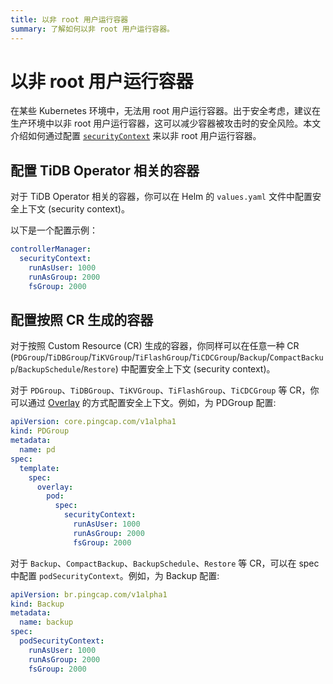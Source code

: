 ```yaml
---
title: 以非 root 用户运行容器
summary: 了解如何以非 root 用户运行容器。
---
```


# 以非 root 用户运行容器

在某些 Kubernetes 环境中，无法用 root 用户运行容器。出于安全考虑，建议在生产环境中以非 root 用户运行容器，这可以减少容器被攻击时的安全风险。本文介绍如何通过配置 [`securityContext`](https://kubernetes.io/docs/tasks/configure-pod-container/security-context/#set-the-security-context-for-a-pod) 来以非 root 用户运行容器。

## 配置 TiDB Operator 相关的容器

对于 TiDB Operator 相关的容器，你可以在 Helm 的 `values.yaml` 文件中配置安全上下文 (security context)。

以下是一个配置示例：

```yaml
controllerManager:
  securityContext:
    runAsUser: 1000
    runAsGroup: 2000
    fsGroup: 2000
```

## 配置按照 CR 生成的容器

对于按照 Custom Resource (CR) 生成的容器，你同样可以在任意一种 CR (`PDGroup`/`TiDBGroup`/`TiKVGroup`/`TiFlashGroup`/`TiCDCGroup`/`Backup`/`CompactBackup`/`BackupSchedule`/`Restore`) 中配置安全上下文 (security context)。

对于 `PDGroup`、`TiDBGroup`、`TiKVGroup`、`TiFlashGroup`、`TiCDCGroup` 等 CR，你可以通过 [Overlay](overlay.md) 的方式配置安全上下文。例如，为 PDGroup 配置:

```yaml
apiVersion: core.pingcap.com/v1alpha1
kind: PDGroup
metadata:
  name: pd
spec:
  template:
    spec:
      overlay:
        pod:
          spec:
            securityContext:
              runAsUser: 1000
              runAsGroup: 2000
              fsGroup: 2000
```

对于 `Backup`、`CompactBackup`、`BackupSchedule`、`Restore` 等 CR，可以在 spec 中配置 `podSecurityContext`。例如，为 Backup 配置:

```yaml
apiVersion: br.pingcap.com/v1alpha1
kind: Backup
metadata:
  name: backup
spec:
  podSecurityContext:
    runAsUser: 1000
    runAsGroup: 2000
    fsGroup: 2000
```
